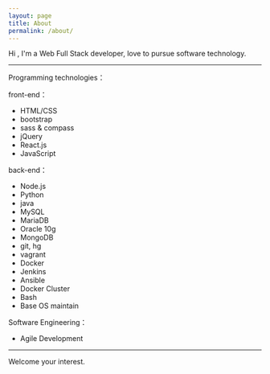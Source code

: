 ```yaml
---
layout: page
title: About
permalink: /about/
---
```


Hi , I'm a Web Full Stack developer, love to pursue software technology.

---  

Programming technologies：

front-end：

- HTML/CSS
- bootstrap
- sass & compass
- jQuery
- React.js
- JavaScript

back-end：

- Node.js
- Python
- java
- MySQL
- MariaDB
- Oracle 10g
- MongoDB
- git, hg
- vagrant
- Docker
- Jenkins
- Ansible
- Docker Cluster
- Bash
- Base OS maintain

Software Engineering：

- Agile Development

---  

Welcome your interest.